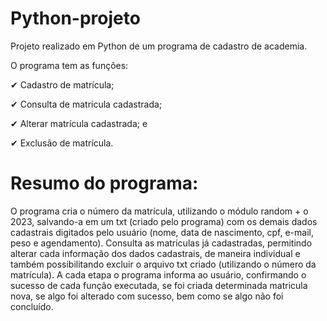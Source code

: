# Python-projeto
Projeto realizado em Python de um programa de cadastro de academia.

O programa tem as funções:

  ✔ Cadastro de matrícula; 

  ✔ Consulta de matrícula cadastrada;

  ✔ Alterar matrícula cadastrada; e
 
  ✔ Exclusão de matrícula.


 # Resumo do programa:
 
   O programa cria o número da matrícula, utilizando  o módulo random + o 2023, salvando-a em um txt (criado pelo programa) com os demais dados cadastrais digitados pelo usuário
   (nome, data de nascimento, cpf, e-mail, peso e agendamento). Consulta as matriculas já cadastradas, permitindo alterar cada informação dos dados cadastrais, de maneira individual
   e também possibilitando excluir o arquivo txt criado (utilizando o número da matrícula). A cada etapa o programa informa ao usuário, confirmando o sucesso de cada função executada,
   se foi criada determinada matricula nova, se algo foi alterado com sucesso, bem como se algo não foi concluído.
  

